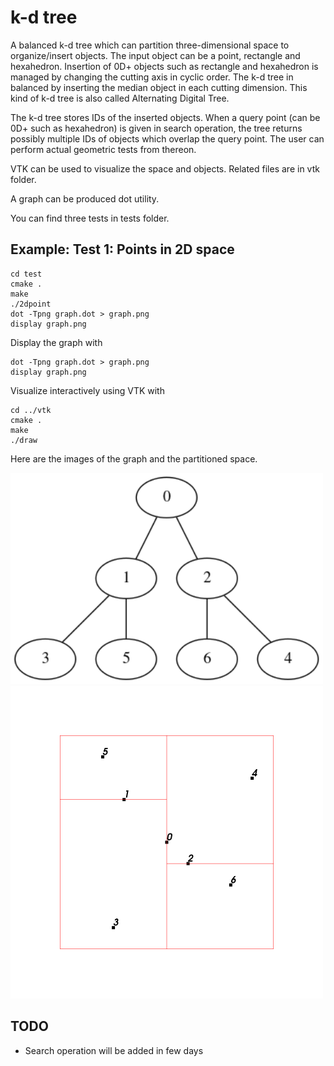 # k-d tree

A balanced k-d tree which can partition three-dimensional space to organize/insert objects. The input object can be a point, rectangle and hexahedron. Insertion of 0D+ objects such as rectangle and hexahedron is managed by changing the cutting axis in cyclic order. The k-d tree in balanced by inserting the median object in each cutting dimension. This kind of k-d tree is also called Alternating Digital Tree.

The k-d tree stores IDs of the inserted objects. When a query point (can be 0D+ such as hexahedron) is given in search operation, the tree returns possibly multiple IDs of objects which overlap the query point. The user can perform actual geometric tests from thereon.

VTK can be used to visualize the space and objects. Related files are in vtk folder.

A graph can be produced dot utility.

You can find three tests in tests folder.

## Example: Test 1: Points in 2D space

```
cd test
cmake .
make
./2dpoint
dot -Tpng graph.dot > graph.png
display graph.png
```

Display the graph with

```
dot -Tpng graph.dot > graph.png
display graph.png
```

Visualize interactively using VTK with

```
cd ../vtk
cmake .
make
./draw
```

Here are the images of the graph and the partitioned space.

<img src="/image/2dpoint_graph.png" width="500"/>
<img src="/image/2dpoint.png" width="500"/>

## TODO

* Search operation will be added in few days

